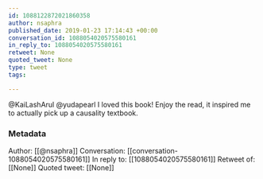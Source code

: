 ```yaml
---
id: 1088122872021860358
author: nsaphra
published_date: 2019-01-23 17:14:43 +00:00
conversation_id: 1088054020575580161
in_reply_to: 1088054020575580161
retweet: None
quoted_tweet: None
type: tweet
tags:

---
```


@KaiLashArul @yudapearl I loved this book! Enjoy the read, it inspired me to actually pick up a causality textbook.

### Metadata

Author: [[@nsaphra]]
Conversation: [[conversation-1088054020575580161]]
In reply to: [[1088054020575580161]]
Retweet of: [[None]]
Quoted tweet: [[None]]
